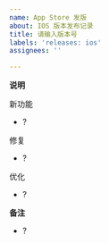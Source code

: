 ```yaml
---
name: App Store 发版
about: IOS 版本发布记录
title: 请输入版本号
labels: 'releases: ios'
assignees: ''

---
```


**说明**

新功能

- ?

修复

- ?

优化

- ?

**备注**

- ?
